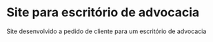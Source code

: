 <h1>Site para escritório de advocacia</h1>
<p>Site desenvolvido a pedido de cliente para um escritório de advocacia</p>
